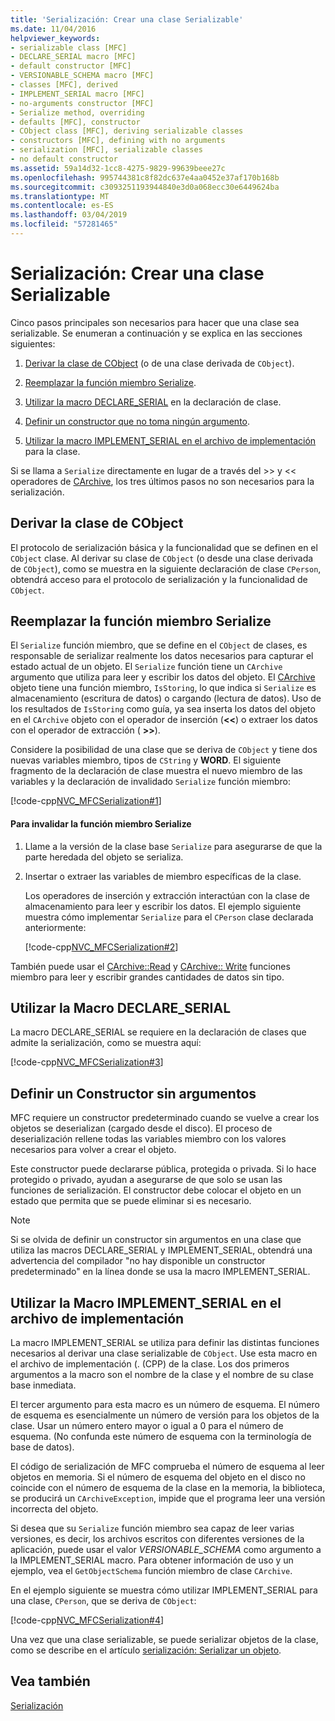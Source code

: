 ```yaml
---
title: 'Serialización: Crear una clase Serializable'
ms.date: 11/04/2016
helpviewer_keywords:
- serializable class [MFC]
- DECLARE_SERIAL macro [MFC]
- default constructor [MFC]
- VERSIONABLE_SCHEMA macro [MFC]
- classes [MFC], derived
- IMPLEMENT_SERIAL macro [MFC]
- no-arguments constructor [MFC]
- Serialize method, overriding
- defaults [MFC], constructor
- CObject class [MFC], deriving serializable classes
- constructors [MFC], defining with no arguments
- serialization [MFC], serializable classes
- no default constructor
ms.assetid: 59a14d32-1cc8-4275-9829-99639beee27c
ms.openlocfilehash: 995744381c8f82dc637e4aa0452e37af170b168b
ms.sourcegitcommit: c3093251193944840e3d0a068ecc30e6449624ba
ms.translationtype: MT
ms.contentlocale: es-ES
ms.lasthandoff: 03/04/2019
ms.locfileid: "57281465"
---
```

# <a name="serialization-making-a-serializable-class"></a>Serialización: Crear una clase Serializable

Cinco pasos principales son necesarios para hacer que una clase sea serializable. Se enumeran a continuación y se explica en las secciones siguientes:

1. [Derivar la clase de CObject](#_core_deriving_your_class_from_cobject) (o de una clase derivada de `CObject`).

1. [Reemplazar la función miembro Serialize](#_core_overriding_the_serialize_member_function).

1. [Utilizar la macro DECLARE_SERIAL](#_core_using_the_declare_serial_macro) en la declaración de clase.

1. [Definir un constructor que no toma ningún argumento](#_core_defining_a_constructor_with_no_arguments).

1. [Utilizar la macro IMPLEMENT_SERIAL en el archivo de implementación](#_core_using_the_implement_serial_macro_in_the_implementation_file) para la clase.

Si se llama a `Serialize` directamente en lugar de a través del >> y << operadores de [CArchive](../mfc/reference/carchive-class.md), los tres últimos pasos no son necesarios para la serialización.

##  <a name="_core_deriving_your_class_from_cobject"></a> Derivar la clase de CObject

El protocolo de serialización básica y la funcionalidad que se definen en el `CObject` clase. Al derivar su clase de `CObject` (o desde una clase derivada de `CObject`), como se muestra en la siguiente declaración de clase `CPerson`, obtendrá acceso para el protocolo de serialización y la funcionalidad de `CObject`.

##  <a name="_core_overriding_the_serialize_member_function"></a> Reemplazar la función miembro Serialize

El `Serialize` función miembro, que se define en el `CObject` de clases, es responsable de serializar realmente los datos necesarios para capturar el estado actual de un objeto. El `Serialize` función tiene un `CArchive` argumento que utiliza para leer y escribir los datos del objeto. El [CArchive](../mfc/reference/carchive-class.md) objeto tiene una función miembro, `IsStoring`, lo que indica si `Serialize` es almacenamiento (escritura de datos) o cargando (lectura de datos). Uso de los resultados de `IsStoring` como guía, ya sea inserta los datos del objeto en el `CArchive` objeto con el operador de inserción (**<\<**) o extraer los datos con el operador de extracción ( **>>**).

Considere la posibilidad de una clase que se deriva de `CObject` y tiene dos nuevas variables miembro, tipos de `CString` y **WORD**. El siguiente fragmento de la declaración de clase muestra el nuevo miembro de las variables y la declaración de invalidado `Serialize` función miembro:

[!code-cpp[NVC_MFCSerialization#1](../mfc/codesnippet/cpp/serialization-making-a-serializable-class_1.h)]

#### <a name="to-override-the-serialize-member-function"></a>Para invalidar la función miembro Serialize

1. Llame a la versión de la clase base `Serialize` para asegurarse de que la parte heredada del objeto se serializa.

1. Insertar o extraer las variables de miembro específicas de la clase.

   Los operadores de inserción y extracción interactúan con la clase de almacenamiento para leer y escribir los datos. El ejemplo siguiente muestra cómo implementar `Serialize` para el `CPerson` clase declarada anteriormente:

   [!code-cpp[NVC_MFCSerialization#2](../mfc/codesnippet/cpp/serialization-making-a-serializable-class_2.cpp)]

También puede usar el [CArchive::Read](../mfc/reference/carchive-class.md#read) y [CArchive:: Write](../mfc/reference/carchive-class.md#write) funciones miembro para leer y escribir grandes cantidades de datos sin tipo.

##  <a name="_core_using_the_declare_serial_macro"></a> Utilizar la Macro DECLARE_SERIAL

La macro DECLARE_SERIAL se requiere en la declaración de clases que admite la serialización, como se muestra aquí:

[!code-cpp[NVC_MFCSerialization#3](../mfc/codesnippet/cpp/serialization-making-a-serializable-class_3.h)]

##  <a name="_core_defining_a_constructor_with_no_arguments"></a> Definir un Constructor sin argumentos

MFC requiere un constructor predeterminado cuando se vuelve a crear los objetos se deserializan (cargado desde el disco). El proceso de deserialización rellene todas las variables miembro con los valores necesarios para volver a crear el objeto.

Este constructor puede declararse pública, protegida o privada. Si lo hace protegido o privado, ayudan a asegurarse de que solo se usan las funciones de serialización. El constructor debe colocar el objeto en un estado que permita que se puede eliminar si es necesario.

> [!NOTE]
>  Si se olvida de definir un constructor sin argumentos en una clase que utiliza las macros DECLARE_SERIAL y IMPLEMENT_SERIAL, obtendrá una advertencia del compilador "no hay disponible un constructor predeterminado" en la línea donde se usa la macro IMPLEMENT_SERIAL.

##  <a name="_core_using_the_implement_serial_macro_in_the_implementation_file"></a> Utilizar la Macro IMPLEMENT_SERIAL en el archivo de implementación

La macro IMPLEMENT_SERIAL se utiliza para definir las distintas funciones necesarios al derivar una clase serializable de `CObject`. Use esta macro en el archivo de implementación (. (CPP) de la clase. Los dos primeros argumentos a la macro son el nombre de la clase y el nombre de su clase base inmediata.

El tercer argumento para esta macro es un número de esquema. El número de esquema es esencialmente un número de versión para los objetos de la clase. Usar un número entero mayor o igual a 0 para el número de esquema. (No confunda este número de esquema con la terminología de base de datos).

El código de serialización de MFC comprueba el número de esquema al leer objetos en memoria. Si el número de esquema del objeto en el disco no coincide con el número de esquema de la clase en la memoria, la biblioteca, se producirá un `CArchiveException`, impide que el programa leer una versión incorrecta del objeto.

Si desea que su `Serialize` función miembro sea capaz de leer varias versiones, es decir, los archivos escritos con diferentes versiones de la aplicación, puede usar el valor *VERSIONABLE_SCHEMA* como argumento a la IMPLEMENT_SERIAL macro. Para obtener información de uso y un ejemplo, vea el `GetObjectSchema` función miembro de clase `CArchive`.

En el ejemplo siguiente se muestra cómo utilizar IMPLEMENT_SERIAL para una clase, `CPerson`, que se deriva de `CObject`:

[!code-cpp[NVC_MFCSerialization#4](../mfc/codesnippet/cpp/serialization-making-a-serializable-class_4.cpp)]

Una vez que una clase serializable, se puede serializar objetos de la clase, como se describe en el artículo [serialización: Serializar un objeto](../mfc/serialization-serializing-an-object.md).

## <a name="see-also"></a>Vea también

[Serialización](../mfc/serialization-in-mfc.md)
